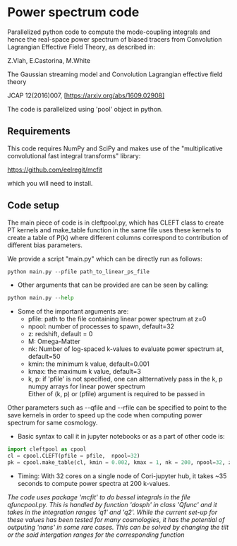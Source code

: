 # Power spectrum code

Parallelized python code to compute the mode-coupling integrals and hence the real-space
power spectrum of biased tracers from Convolution Lagrangian Effective Field
Theory, as described in:

Z.Vlah, E.Castorina, M.White

The Gaussian streaming model and Convolution Lagrangian effective field theory

JCAP 12(2016)007, [https://arxiv.org/abs/1609.02908]

The code is parallelized using 'pool' object in python. 

## Requirements
This code requires NumPy and SciPy and makes use of the "multiplicative convolutional fast integral transforms" library:

https://github.com/eelregit/mcfit

which you will need to install.

## Code setup

The main piece of code is in cleftpool.py, which has CLEFT class to create PT kernels and make_table function
in the same file uses these kernels to create a table of P(k) where different columns correspond
to contribution of different bias parameters.


We provide a script "main.py" which can be directly run as follows: 
```python
python main.py --pfile path_to_linear_ps_file
```

- Other arguments that can be provided are can be seen by calling: 
```python
python main.py --help
```

- Some of the important arguments are:
  - pfile: path to the file containing linear power spectrum at z=0    
  - npool: number of processes to spawn, default=32
  - z: redshift, default = 0 
  - M: Omega-Matter
  - nk: Number of log-spaced k-values to evaluate power spectrum at, default=50
  - kmin: the minimum k value, default=0.001
  - kmax: the maximum k value, default=3
  - k, p: if 'pfile' is not specified, one can altternatively pass in the k, p numpy arrays for linear power spectrum<br>
  Either of (k, p) or (pfile) argument is required to be passed in

Other parameters such as --qfile and --rfile can be specified to point to the save kernels in order to speed up the code when computing power spectrum for same cosmology.

- Basic syntax to call it in jupyter notebooks or as a part of other code is: 
```python
import cleftpool as cpool
cl = cpool.CLEFT(pfile = pfile,  npool=32)
pk = cpool.make_table(cl, kmin = 0.002, kmax = 1, nk = 200, npool=32, z = 1, M = 0.3)
```

- Timing: With 32 cores on a single node of Cori-jupyter hub, it takes ~35 seconds to
compute power spectra at 200 k-values.


*The code uses package 'mcfit' to do bessel integrals in the file qfuncpool.py. This is handled by function 'dosph' in class 'Qfunc' and it takes in the integration ranges 'q1' and 'q2'. While the current set-up for these values has been tested for many cosmologies, it has the potential of outputing 'nans' in some rare cases. This can be solved by changing the tilt or the said intergation ranges for the corresponding function*
